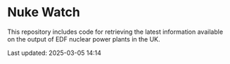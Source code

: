 # Nuke Watch

This repository includes code for retrieving the latest information available on the output of EDF nuclear power plants in the UK.

Last updated: 2025-03-05 14:14
